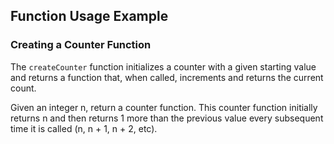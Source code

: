 ## Function Usage Example

### Creating a Counter Function

The `createCounter` function initializes a counter with a given starting value and returns a function that, when called, increments and returns the current count.

Given an integer n, return a counter function. This counter function initially returns n and then returns 1 more than the previous value every subsequent time it is called (n, n + 1, n + 2, etc).
